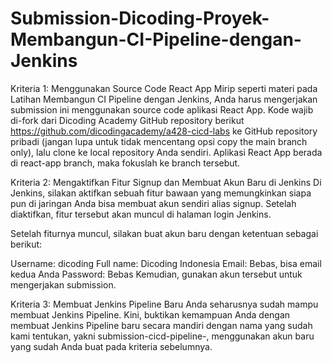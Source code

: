# Submission-Dicoding-Proyek-Membangun-CI-Pipeline-dengan-Jenkins

Kriteria 1: Menggunakan Source Code React App
Mirip seperti materi pada Latihan Membangun CI Pipeline dengan Jenkins, Anda harus mengerjakan submission ini menggunakan source code aplikasi React App. Kode wajib di-fork dari Dicoding Academy GitHub repository berikut https://github.com/dicodingacademy/a428-cicd-labs ke GitHub repository pribadi (jangan lupa untuk tidak mencentang opsi copy the main branch only), lalu clone ke local repository Anda sendiri. Aplikasi React App berada di react-app branch, maka fokuslah ke branch tersebut.



Kriteria 2: Mengaktifkan Fitur Signup dan Membuat Akun Baru di Jenkins
Di Jenkins, silakan aktifkan sebuah fitur bawaan yang memungkinkan siapa pun di jaringan Anda bisa membuat akun sendiri alias signup. Setelah diaktifkan, fitur tersebut akan muncul di halaman login Jenkins.

Setelah fiturnya muncul, silakan buat akun baru dengan ketentuan sebagai berikut:

Username: dicoding
Full name: Dicoding Indonesia
Email: Bebas, bisa email kedua Anda
Password: Bebas
Kemudian, gunakan akun tersebut untuk mengerjakan submission.



Kriteria 3: Membuat Jenkins Pipeline Baru
Anda seharusnya sudah mampu membuat Jenkins Pipeline. Kini, buktikan kemampuan Anda dengan membuat Jenkins Pipeline baru secara mandiri dengan nama yang sudah kami tentukan, yakni submission-cicd-pipeline-<usernamedicoding>, menggunakan akun baru yang sudah Anda buat pada kriteria sebelumnya.
